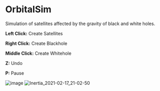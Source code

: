 # OrbitalSim
Simulation of satellites affected by the gravity of black and white holes.

**Left Click:** Create Satellites

**Right Click:** Create Blackhole

**Middle Click:** Create Whitehole

**Z:** Undo

**P:** Pause

![image](https://user-images.githubusercontent.com/32370065/108196472-e1915b00-7164-11eb-93d4-bbf6542a31c9.png)
![Inertia_2021-02-17_21-02-50](https://user-images.githubusercontent.com/32370065/108195694-dd187280-7163-11eb-8c52-531dfc3de9f6.jpg)
